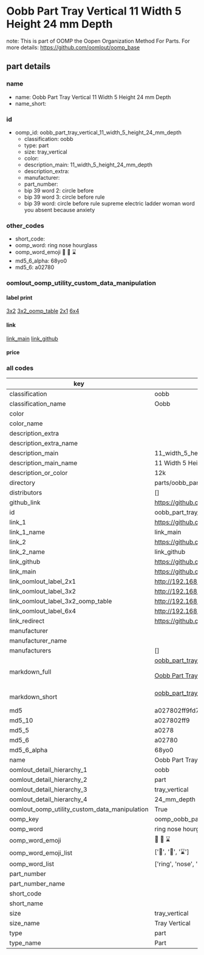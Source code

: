 # Oobb Part Tray Vertical 11 Width 5 Height 24 mm Depth  

note: This is part of OOMP the Oopen Organization Method For Parts. For more details: https://github.com/oomlout/oomp_base

##  part details
  







### name
* name: Oobb Part Tray Vertical 11 Width 5 Height 24 mm Depth
* name_short: 
### id
* oomp_id: oobb_part_tray_vertical_11_width_5_height_24_mm_depth
  * classification: oobb
  * type: part
  * size: tray_vertical
  * color: 
  * description_main: 11_width_5_height_24_mm_depth
  * description_extra: 
  * manufacturer: 
  * part_number: 
  * bip 39 word 2: circle before
  * bip 39 word 3: circle before rule
  * bip 39 word: circle before rule supreme electric ladder woman word you absent because anxiety

### other_codes
* short_code: 
* oomp_word: ring nose hourglass
* oomp_word_emoji :ring: :nose: :hourglass:
* md5_6_alpha: 68yo0
* md5_6: a02780






### oomlout_oomp_utility_custom_data_manipulation
#### label print
[3x2](http://192.168.1.245:1112/?label=oomp%2068yo0)
[3x2_oomp_table](http://192.168.1.108:1112/?label=oomp%2068yo0)
[2x1](http://192.168.1.242:1112/?label=oomp%2068yo0)
[6x4](http://192.168.1.55:1112/?label=oomp%2068yo0)    

#### link

[link_main](https://github.com/oomlout/oomlout_oomp_version_1_messy/tree/main/parts/oobb_part_tray_vertical_11_width_5_height_24_mm_depth) [link_github](https://github.com/oomlout/oomlout_oomp_version_1_messy/tree/main/parts/oobb_part_tray_vertical_11_width_5_height_24_mm_depth)                             

#### price







### all codes 
| key | value |  
| --- | --- |  
| classification | oobb |  
| classification_name | Oobb |  
| color |  |  
| color_name |  |  
| description_extra |  |  
| description_extra_name |  |  
| description_main | 11_width_5_height_24_mm_depth |  
| description_main_name | 11 Width 5 Height 24 mm Depth |  
| description_or_color | 12k |  
| directory | parts/oobb_part_tray_vertical_11_width_5_height_24_mm_depth |  
| distributors | [] |  
| github_link | https://github.com/oomlout/oomlout_oomp_part_src/tree/main/parts/oobb_part_tray_vertical_11_width_5_height_24_mm_depth |  
| id | oobb_part_tray_vertical_11_width_5_height_24_mm_depth |  
| link_1 | https://github.com/oomlout/oomlout_oomp_version_1_messy/tree/main/parts/oobb_part_tray_vertical_11_width_5_height_24_mm_depth |  
| link_1_name | link_main |  
| link_2 | https://github.com/oomlout/oomlout_oomp_version_1_messy/tree/main/parts/oobb_part_tray_vertical_11_width_5_height_24_mm_depth |  
| link_2_name | link_github |  
| link_github | https://github.com/oomlout/oomlout_oomp_version_1_messy/tree/main/parts/oobb_part_tray_vertical_11_width_5_height_24_mm_depth |  
| link_main | https://github.com/oomlout/oomlout_oomp_version_1_messy/tree/main/parts/oobb_part_tray_vertical_11_width_5_height_24_mm_depth |  
| link_oomlout_label_2x1 | http://192.168.1.242:1112/?label=oomp%2068yo0 |  
| link_oomlout_label_3x2 | http://192.168.1.245:1112/?label=oomp%2068yo0 |  
| link_oomlout_label_3x2_oomp_table | http://192.168.1.108:1112/?label=oomp%2068yo0 |  
| link_oomlout_label_6x4 | http://192.168.1.55:1112/?label=oomp%2068yo0 |  
| link_redirect | https://github.com/oomlout/oomlout_oomp_version_1_messy/tree/main/parts/oobb_part_tray_vertical_11_width_5_height_24_mm_depth |  
| manufacturer |  |  
| manufacturer_name |  |  
| manufacturers | [] |  
| markdown_full | [oobb_part_tray_vertical_11_width_5_height_24_mm_depth](none)<br>[](none)<br>[Oobb Part Tray Vertical 11 Width 5 Height 24 Mm Depth](none)<br><br> |  
| markdown_short | [oobb_part_tray_vertical_11_width_5_height_24_mm_depth](none)<br><br> |  
| md5 | a027802ff9fd7f9df1a3bd9f7a450949 |  
| md5_10 | a027802ff9 |  
| md5_5 | a0278 |  
| md5_6 | a02780 |  
| md5_6_alpha | 68yo0 |  
| name | Oobb Part Tray Vertical 11 Width 5 Height 24 mm Depth |  
| oomlout_detail_hierarchy_1 | oobb |  
| oomlout_detail_hierarchy_2 | part |  
| oomlout_detail_hierarchy_3 | tray_vertical |  
| oomlout_detail_hierarchy_4 | 24_mm_depth |  
| oomlout_oomp_utility_custom_data_manipulation | True |  
| oomp_key | oomp_oobb_part_tray_vertical_11_width_5_height_24_mm_depth |  
| oomp_word | ring nose hourglass |  
| oomp_word_emoji | :ring: :nose: :hourglass: |  
| oomp_word_emoji_list | [':ring:', ':nose:', ':hourglass:'] |  
| oomp_word_list | ['ring', 'nose', 'hourglass'] |  
| part_number |  |  
| part_number_name |  |  
| short_code |  |  
| short_name |  |  
| size | tray_vertical |  
| size_name | Tray Vertical |  
| type | part |  
| type_name | Part |  
